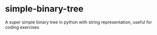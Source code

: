 # simple-binary-tree
A super simple binary tree in python with string representation, useful for coding exercises
